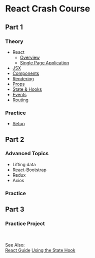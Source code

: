 # React Crash Course

## Part 1
### Theory
 - React
   - [Overview](https://github.com/LiquidPlummer/ReactCrashCourseLessonPlan/blob/main/react-overview.md)
   - [Single Page Application](https://gitlab.com/revature_training/react-team/-/blob/master/modules/01-intro-to-react/single-page-application.md)
 - [JSX](https://github.com/LiquidPlummer/ReactCrashCourseLessonPlan/blob/main/jsx.md)
 - [Components](https://github.com/LiquidPlummer/ReactCrashCourseLessonPlan/blob/main/components.md)
 - [Rendering](https://gitlab.com/revature_training/react-team/-/blob/master/modules/02-react-fundamentals/rendering.md)
 - [Props](https://gitlab.com/revature_training/react-team/-/blob/master/modules/02-react-fundamentals/props-and-state.md)
 - [State & Hooks](https://github.com/LiquidPlummer/ReactCrashCourseLessonPlan/blob/main/state-hooks.md)
 - [Events](https://gitlab.com/revature_training/react-team/-/blob/master/modules/02-react-fundamentals/events.md)
 - [Routing](https://gitlab.com/revature_training/react-team/-/blob/master/modules/02-react-fundamentals/routing.md)

### Practice
 - [Setup](https://github.com/LiquidPlummer/ReactCrashCourseLessonPlan/blob/main/setup.md)


## Part 2
### Advanced Topics
 - Lifting data
 - React-Bootstrap
 - Redux
 - Axios
### Practice


## Part 3
### Practice Project


<BR><BR>See Also:  
 [React Guide](https://reactjs.org/docs/hello-world.html)
 [Using the State Hook](https://reactjs.org/docs/hooks-state.html)
